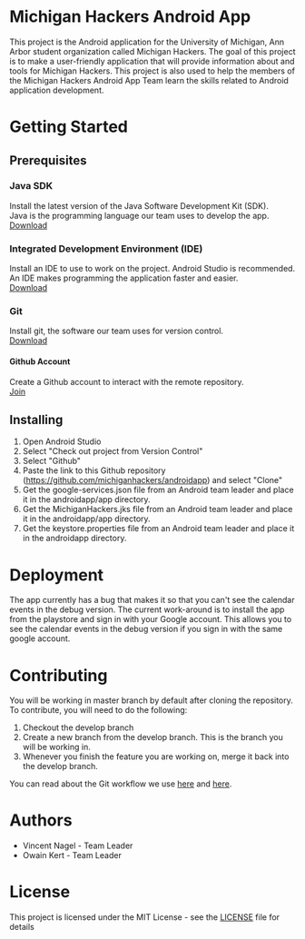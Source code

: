 # Michigan Hackers Android App
This project is the Android application for the University of Michigan, Ann Arbor student organization called Michigan Hackers.
The goal of this project is to make a user-friendly application that will provide information about and tools for Michigan Hackers.
This project is also used to help the members of the Michigan Hackers Android App Team learn the skills related to Android application development.

# Getting Started

## Prerequisites

### Java SDK
Install the latest version of the Java Software Development Kit (SDK).  
Java is the programming language our team uses to develop the app.  
[Download](http://www.oracle.com/technetwork/java/javase/downloads/index.html)

### Integrated Development Environment (IDE)
Install an IDE to use to work on the project. Android Studio is recommended.  
An IDE makes programming the application faster and easier.  
[Download](https://developer.android.com/studio/)

### Git
Install git, the software our team uses for version control.  
[Download](https://git-scm.com/downloads)

#### Github Account
Create a Github account to interact with the remote repository.  
[Join](https://github.com/join)

## Installing
1. Open Android Studio
2. Select "Check out project from Version Control"
3. Select "Github"
4. Paste the link to this Github repository (https://github.com/michiganhackers/androidapp) and select "Clone"
5. Get the google-services.json file from an Android team leader and place it in the androidapp/app directory.  
6. Get the MichiganHackers.jks file from an Android team leader and place it in the androidapp/app directory.  
7. Get the keystore.properties file from an Android team leader and place it in the androidapp directory.  

# Deployment
The app currently has a bug that makes it so that you can't see the calendar events in the debug version. The current work-around is to install the app from the playstore and sign in with your Google account. This allows you to see the calendar events in the debug version if you sign in with the same google account.

# Contributing
You will be working in master branch by default after cloning the repository. To contribute, you will need to do the following:  
1. Checkout the develop branch
2. Create a new branch from the develop branch. This is the branch you will be working in.
3. Whenever you finish the feature you are working on, merge it back into the develop branch.  

You can read about the Git workflow we use [here](https://www.atlassian.com/git/tutorials/comparing-workflows/gitflow-workflow) and [here](https://nvie.com/posts/a-successful-git-branching-model/).

# Authors
* Vincent Nagel - Team Leader
* Owain Kert - Team Leader

# License
This project is licensed under the MIT License - see the [LICENSE](/LICENSE) file for details
